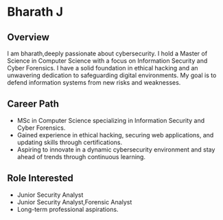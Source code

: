 # Bharath J

## Overview
I am bharath,deeply passionate about cybersecurity. I hold a Master of Science in Computer Science with a focus on Information Security and Cyber Forensics. I have a solid foundation in ethical hacking and an unwavering dedication to safeguarding digital environments. My goal is to defend information systems from new risks and weaknesses.

## Career Path
- MSc in Computer Science specializing in Information Security and Cyber Forensics.
- Gained experience in ethical hacking, securing web applications, and updating skills through certifications.
- Aspiring to innovate in a dynamic cybersecurity environment and stay ahead of trends through continuous learning.
## Role Interested
- Junior Security Analyst
- Junior Security Analyst,Forensic Analyst
- Long-term professional aspirations.

